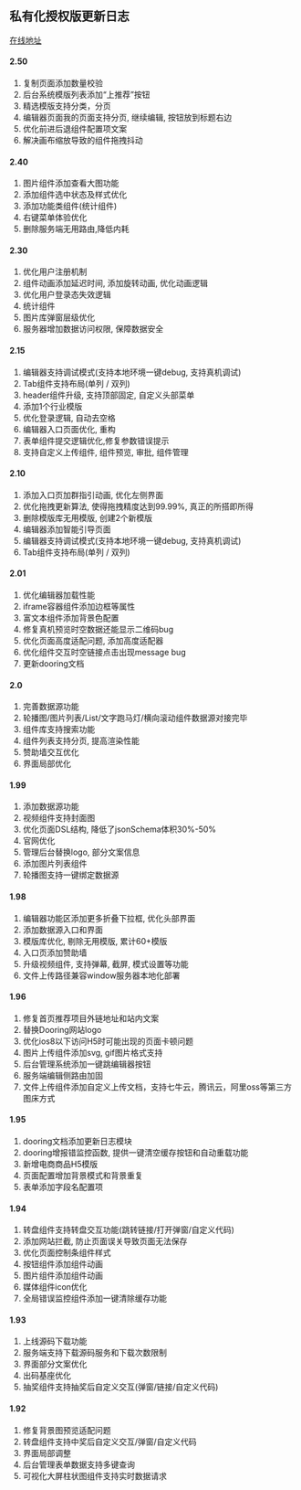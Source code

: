 ## 私有化授权版更新日志

[在线地址](http://h5.dooring.cn/h5_plus)

#### 2.50

1. 复制页面添加数量校验
2. 后台系统模版列表添加“上推荐”按钮
3. 精选模版支持分类，分页
4. 编辑器页面我的页面支持分页, 继续编辑, 按钮放到标题右边
5. 优化前进后退组件配置项文案
6. 解决画布缩放导致的组件拖拽抖动

#### 2.40

1. 图片组件添加查看大图功能
2. 添加组件选中状态及样式优化
3. 添加功能类组件(统计组件)
4. 右键菜单体验优化
5. 删除服务端无用路由,降低内耗

#### 2.30

1. 优化用户注册机制
2. 组件动画添加延迟时间, 添加旋转动画, 优化动画逻辑
3. 优化用户登录态失效逻辑
4. 统计组件
5. 图片库弹窗层级优化
6. 服务器增加数据访问权限, 保障数据安全

#### 2.15

1. 编辑器支持调试模式(支持本地环境一键debug, 支持真机调试)
2. Tab组件支持布局(单列 / 双列)
3. header组件升级, 支持顶部固定, 自定义头部菜单
4. 添加1个行业模版
5. 优化登录逻辑, 自动去空格
6. 编辑器入口页面优化, 重构
7. 表单组件提交逻辑优化,修复参数错误提示
8. 支持自定义上传组件, 组件预览, 审批, 组件管理

#### 2.10

1. 添加入口页加群指引动画, 优化左侧界面
2. 优化拖拽更新算法, 使得拖拽精度达到99.99%, 真正的所搭即所得
3. 删除模版库无用模版, 创建2个新模版
4. 编辑器添加智能引导页面
5. 编辑器支持调试模式(支持本地环境一键debug, 支持真机调试)
6. Tab组件支持布局(单列 / 双列)

#### 2.01

1. 优化编辑器加载性能
2. iframe容器组件添加边框等属性
3. 富文本组件添加背景色配置
4. 修复真机预览时空数据还能显示二维码bug
5. 优化页面高度适配问题, 添加高度适配器
6. 优化组件交互时空链接点击出现message bug
7. 更新dooring文档

#### 2.0

1. 完善数据源功能
2. 轮播图/图片列表/List/文字跑马灯/横向滚动组件数据源对接完毕
3. 组件库支持搜索功能
4. 组件列表支持分页, 提高渲染性能
5. 赞助墙交互优化
6. 界面局部优化

#### 1.99

1. 添加数据源功能
2. 视频组件支持封面图
3. 优化页面DSL结构, 降低了jsonSchema体积30%-50%
4. 官网优化
5. 管理后台替换logo, 部分文案信息
6. 添加图片列表组件
7. 轮播图支持一键绑定数据源


#### 1.98

1. 编辑器功能区添加更多折叠下拉框, 优化头部界面
2. 添加数据源入口和界面
3. 模版库优化, 剔除无用模版, 累计60+模版
4. 入口页添加赞助墙
5. 升级视频组件, 支持弹幕, 截屏, 模式设置等功能
6. 文件上传路径兼容window服务器本地化部署

#### 1.96

1. 修复首页推荐项目外链地址和站内文案
2. 替换Dooring网站logo
3. 优化ios8以下访问H5时可能出现的页面卡顿问题
4. 图片上传组件添加svg, gif图片格式支持
5. 后台管理系统添加一键跳编辑器按钮
6. 服务端编辑侧路由加固
7. 文件上传组件添加自定义上传文档，支持七牛云，腾讯云，阿里oss等第三方图床方式

#### 1.95

1. dooring文档添加更新日志模块
2. dooring增报错监控函数, 提供一键清空缓存按钮和自动重载功能
3. 新增电商商品H5模版
4. 页面配置增加背景模式和背景重复
5. 表单添加字段名配置项

#### 1.94

1. 转盘组件支持转盘交互功能(跳转链接/打开弹窗/自定义代码)
2. 添加网站拦截, 防止页面误关导致页面无法保存
3. 优化页面控制条组件样式
4. 按钮组件添加组件动画
5. 图片组件添加组件动画
6. 媒体组件icon优化
7. 全局错误监控组件添加一键清除缓存功能

#### 1.93

1. 上线源码下载功能
2. 服务端支持下载源码服务和下载次数限制
3. 界面部分文案优化
4. 出码基座优化
5. 抽奖组件支持抽奖后自定义交互(弹窗/链接/自定义代码)

#### 1.92

1. 修复背景图预览适配问题
2. 转盘组件支持中奖后自定义交互/弹窗/自定义代码
3. 界面局部调整
4. 后台管理表单数据支持多键查询
5. 可视化大屏柱状图组件支持实时数据请求